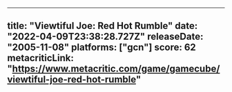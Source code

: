 
---
title: "Viewtiful Joe: Red Hot Rumble"
date: "2022-04-09T23:38:28.727Z"
releaseDate: "2005-11-08"
platforms: ["gcn"]
score: 62
metacriticLink: "https://www.metacritic.com/game/gamecube/viewtiful-joe-red-hot-rumble"
---
